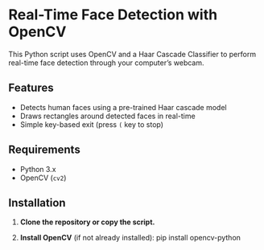 # Real-Time Face Detection with OpenCV

This Python script uses OpenCV and a Haar Cascade Classifier to perform real-time face detection through your computer’s webcam.

## Features

- Detects human faces using a pre-trained Haar cascade model
- Draws rectangles around detected faces in real-time
- Simple key-based exit (press `(` key to stop)

## Requirements

- Python 3.x
- OpenCV (`cv2`)

## Installation

1. **Clone the repository or copy the script.**

2. **Install OpenCV** (if not already installed):
pip install opencv-python
